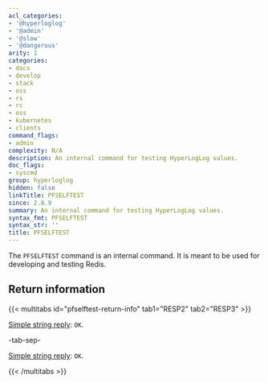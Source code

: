 ```yaml
---
acl_categories:
- '@hyperloglog'
- '@admin'
- '@slow'
- '@dangerous'
arity: 1
categories:
- docs
- develop
- stack
- oss
- rs
- rc
- oss
- kubernetes
- clients
command_flags:
- admin
complexity: N/A
description: An internal command for testing HyperLogLog values.
doc_flags:
- syscmd
group: hyperloglog
hidden: false
linkTitle: PFSELFTEST
since: 2.8.9
summary: An internal command for testing HyperLogLog values.
syntax_fmt: PFSELFTEST
syntax_str: ''
title: PFSELFTEST
---
```

The `PFSELFTEST` command is an internal command.
It is meant to be used for developing and testing Redis.

## Return information

{{< multitabs id="pfselftest-return-info" 
    tab1="RESP2" 
    tab2="RESP3" >}}

[Simple string reply](../../develop/reference/protocol-spec#simple-strings): `OK`.

-tab-sep-

[Simple string reply](../../develop/reference/protocol-spec#simple-strings): `OK`.

{{< /multitabs >}}
